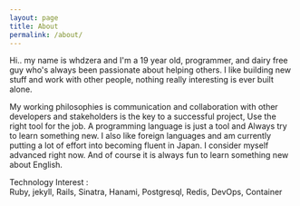 ```yaml
---
layout: page
title: About
permalink: /about/
---
```

Hi.. my name is whdzera and I'm a 19 year old, programmer, and dairy free guy who's always been passionate about helping others.
I like building new stuff and work with other people, nothing really interesting is ever built alone.

My working philosophies is communication and collaboration with other developers and stakeholders is the key to a successful project, Use the right tool for the job. A programming language is just a tool and Always try to learn something new.
I also like foreign languages and am currently putting a lot of effort into becoming fluent in Japan. I consider myself advanced right now.
And of course it is always fun to learn something new about English.

Technology Interest :</br>
Ruby, jekyll, Rails, Sinatra, Hanami, Postgresql, Redis, DevOps, Container

